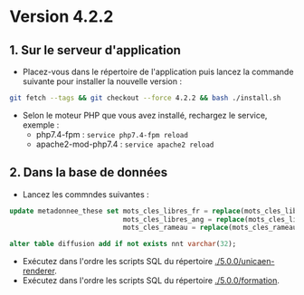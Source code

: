 # Version 4.2.2

## 1. Sur le serveur d'application

- Placez-vous dans le répertoire de l'application puis lancez la commande suivante
  pour installer la nouvelle version :

```bash
git fetch --tags && git checkout --force 4.2.2 && bash ./install.sh
```

- Selon le moteur PHP que vous avez installé, rechargez le service, exemple :
    - php7.4-fpm         : `service php7.4-fpm reload`
    - apache2-mod-php7.4 : `service apache2 reload`


## 2. Dans la base de données

- Lancez les commndes suivantes :

```sql
update metadonnee_these set mots_cles_libres_fr = replace(mots_cles_libres_fr, ';', '*'),
                            mots_cles_libres_ang = replace(mots_cles_libres_ang, ';', '*'),
                            mots_cles_rameau = replace(mots_cles_rameau, ';', '*');

alter table diffusion add if not exists nnt varchar(32);
```

- Exécutez dans l'ordre les scripts SQL du répertoire [./5.0.0/unicaen-renderer](./5.0.0/unicaen-renderer).
- Exécutez dans l'ordre les scripts SQL du répertoire [./5.0.0/formation](./5.0.0/formation).
